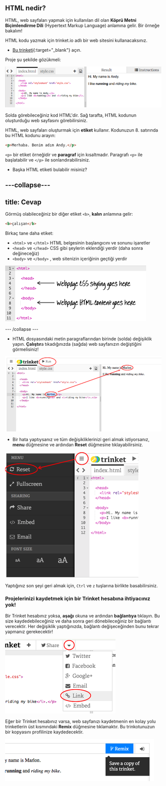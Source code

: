 ## HTML nedir?

HTML, web sayfaları yapmak için kullanılan dil olan **Köprü Metni Biçimlendirme Dili** (Hypertext Markup Language) anlamına gelir. Bir örneğe bakalım!

HTML kodu yazmak için trinket.io adlı bir web sitesini kullanacaksınız.

+ [Bu trinketi](http://jumpto.cc/web-intro){:target="_blank"} açın.

Proje şu şekilde gözükmeli:

![ekran görüntüsü](images/birthday-starter.png)

Solda görebileceğiniz kod HTML'dir. Sağ tarafta, HTML kodunun oluşturduğu web sayfasını görebilirsiniz.

HTML, web sayfaları oluşturmak için **etiket** kullanır. Kodunuzun 8. satırında bu HTML kodunu arayın:

```html
<p>Merhaba. Benim adım Andy.</p>
```

`<p>` bir etiket örneğidir ve **paragraf** için kısaltmadır. Paragrafı `<p>` ile başlatabilir ve `</p>` ile sonlandırabilirsiniz.

+ Başka HTML etiketi bulabilir misiniz?

## \---collapse\---

## title: Cevap

Görmüş olabileceğiniz bir diğer etiket `<b>`, **kalın** anlamına gelir:

```html
<b>çalışan</b>
```

Birkaç tane daha etiket:

+ `<html>` ve `</html>` HTML belgesinin başlangıcını ve sonunu işaretler
+ `<head>` ve `</head>` CSS gibi şeylerin eklendiği yerdir (daha sonra değineceğiz)
+ `<body>` ve `</body>` , web sitenizin içeriğinin geçtiği yerdir

![ekran görüntüsü](images/birthday-head-body.png)

\--- /collapse \---

+ HTML dosyasındaki metin paragraflarından birinde (solda) değişiklik yapın. **Çalıştır**a tıkadığınızda (sağda) web sayfanızın değiştiğini görmelisiniz!

![ekran görüntüsü](images/birthday-edit-html.png)

+ Bir hata yaptıysanız ve tüm değişikliklerinizi geri almak istiyorsanız, **menu** düğmesine ve ardından **Reset** düğmesine tıklayabilirsiniz.

![ekran görüntüsü](images/birthday-reset.png)

Yaptığınız son şeyi geri almak için, `Ctrl` ve `z` tuşlarına birlikte basabilirsiniz.

### Projelerinizi kaydetmek için bir Trinket hesabına ihtiyacınız yok!

Bir Trinket hesabınız yoksa, **aşağı** okuna ve ardından **bağlantıya** tıklayın. Bu size kaydedebileceğiniz ve daha sonra geri dönebileceğiniz bir bağlantı verecektir. Her değişiklik yaptığınızda, bağlantı değişeceğinden bunu tekrar yapmanız gerekecektir!

![ekran görüntüsü](images/birthday-link.png)

Eğer bir Trinket hesabınız varsa, web sayfanızı kaydetmenin en kolay yolu trinketlerin üst kısmındaki **Remix** düğmesine tıklamaktır. Bu trinkotunuzun bir kopyasını profilinize kaydedecektir.

![ekran görüntüsü](images/birthday-remix.png)